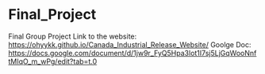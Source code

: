 # Final_Project
Final Group Project
Link to the website: https://ohyykk.github.io/Canada_Industrial_Release_Website/
Goolge Doc: https://docs.google.com/document/d/1jw9r_FyQ5Hpa3lot1I7sj5LjGqWooNnftMIqO_m_wPg/edit?tab=t.0
